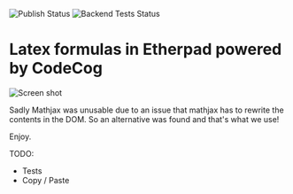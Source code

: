 ![Publish Status](https://github.com/ether/ep_mathjax/workflows/Node.js%20Package/badge.svg) ![Backend Tests Status](https://github.com/ether/ep_mathjax/workflows/Backend%20tests/badge.svg)

# Latex formulas in Etherpad powered by CodeCog

![Screen shot](http://i.imgur.com/xeYAiGw.png)

Sadly Mathjax was unusable due to an issue that mathjax has to rewrite the contents in the DOM.  So an alternative was found and that's what we use!

Enjoy.

TODO:

* Tests
* Copy / Paste
